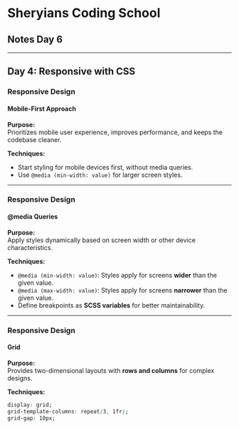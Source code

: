 # Sheryians Coding School  

## Notes Day 6  

---

## Day 4: Responsive with CSS  

### Responsive Design  

#### Mobile-First Approach  

**Purpose:**  
Prioritizes mobile user experience, improves performance, and keeps the codebase cleaner.  

**Techniques:**  
- Start styling for mobile devices first, without media queries.  
- Use `@media (min-width: value)` for larger screen styles.  

---

### Responsive Design  

#### @media Queries  

**Purpose:**  
Apply styles dynamically based on screen width or other device characteristics.  

**Techniques:**  
- `@media (min-width: value)`: Styles apply for screens **wider** than the given value.  
- `@media (max-width: value)`: Styles apply for screens **narrower** than the given value.  
- Define breakpoints as **SCSS variables** for better maintainability.  

---

### Responsive Design  

#### Grid  

**Purpose:**  
Provides two-dimensional layouts with **rows and columns** for complex designs.  

**Techniques:**  
```css
display: grid;
grid-template-columns: repeat(3, 1fr);
grid-gap: 10px;
